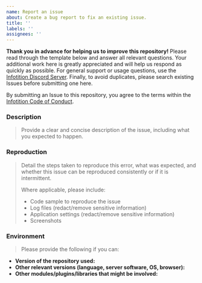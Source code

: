 ```yaml
---
name: Report an issue
about: Create a bug report to fix an existing issue.
title: ''
labels: ''
assignees: ''
---
```


**Thank you in advance for helping us to improve this repository!** Please read through the template below and answer all relevant questions. Your additional work here is greatly appreciated and will help us respond as quickly as possible. For general support or usage questions, use the [Infotition Discord Server](https://discord.gg/NpxrDGYDwV"). Finally, to avoid duplicates, please search existing Issues before submitting one here.

By submitting an Issue to this repository, you agree to the terms within the [Infotition Code of Conduct](./CODE_OF_CONDUCT.md).

### Description

> Provide a clear and concise description of the issue, including what you expected to happen.

### Reproduction

> Detail the steps taken to reproduce this error, what was expected, and whether this issue can be reproduced consistently or if it is intermittent.
>
> Where applicable, please include:
>
> - Code sample to reproduce the issue
> - Log files (redact/remove sensitive information)
> - Application settings (redact/remove sensitive information)
> - Screenshots

### Environment

> Please provide the following if you can:

- **Version of the repository used:**
- **Other relevant versions (language, server software, OS, browser):**
- **Other modules/plugins/libraries that might be involved:**
